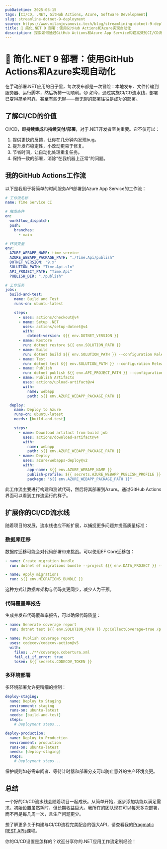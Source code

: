 ```yaml
---
pubDatetime: 2025-03-15
tags: [CI/CD, .NET, GitHub Actions, Azure, Software Development]
slug: streamline-dotnet-9-deployment
source: https://www.milanjovanovic.tech/blog/streamlining-dotnet-9-deployment-with-github-actions-and-azure
title: 🚀 简化.NET 9 部署：使用GitHub Actions和Azure实现自动化
description: 探索如何通过GitHub Actions和Azure App Service构建高效的CI/CD流水线，为.NET 9应用提供快速、可靠的自动化部署。
---
```


# 🚀 简化.NET 9 部署：使用GitHub Actions和Azure实现自动化

在手动部署.NET应用的日子里，每次发布都是一次冒险：本地发布、文件传输到服务器、运行脚本，然后祈祷一切顺利。😅 如今，通过实施CI/CD流水线，部署已变得简单可靠，甚至有些无聊——而无聊的部署往往是成功的部署。

## 了解CI/CD的价值

CI/CD，即**持续集成**和**持续交付/部署**，对于.NET开发者至关重要。它不仅可以：

1. 提供更快的反馈，让你在几分钟内发现bug。
2. 提升发布稳定性，小改动更易于修复。
3. 节省时间，让自动化处理重复任务。
4. 保持一致的部署，消除“在我机器上正常”的问题。

## 我的GitHub Actions工作流

以下是我用于将简单的时间服务API部署到Azure App Service的工作流：

```yaml
# 工作流名称
name: Time Service CI

# 触发条件
on:
  workflow_dispatch:
  push:
    branches:
      - main

# 环境变量
env:
  AZURE_WEBAPP_NAME: time-service
  AZURE_WEBAPP_PACKAGE_PATH: "./Time.Api/publish"
  DOTNET_VERSION: "9.x"
  SOLUTION_PATH: "Time.Api.sln"
  API_PROJECT_PATH: "Time.Api"
  PUBLISH_DIR: "./publish"

# 工作任务
jobs:
  build-and-test:
    name: Build and Test
    runs-on: ubuntu-latest

    steps:
      - uses: actions/checkout@v4
      - name: Setup .NET
        uses: actions/setup-dotnet@v4
        with:
          dotnet-version: ${{ env.DOTNET_VERSION }}
      - name: Restore
        run: dotnet restore ${{ env.SOLUTION_PATH }}
      - name: Build
        run: dotnet build ${{ env.SOLUTION_PATH }} --configuration Release --no-restore
      - name: Test
        run: dotnet test ${{ env.SOLUTION_PATH }} --configuration Release --no-restore --no-build --verbosity normal
      - name: Publish
        run: dotnet publish ${{ env.API_PROJECT_PATH }} --configuration Release --no-restore --no-build --property:PublishDir=${{ env.PUBLISH_DIR }}
      - name: Publish Artifacts
        uses: actions/upload-artifact@v4
        with:
          name: webapp
          path: ${{ env.AZURE_WEBAPP_PACKAGE_PATH }}

  deploy:
    name: Deploy to Azure
    runs-on: ubuntu-latest
    needs: [build-and-test]

    steps:
      - name: Download artifact from build job
        uses: actions/download-artifact@v4
        with:
          name: webapp
          path: ${{ env.AZURE_WEBAPP_PACKAGE_PATH }}
      - name: Deploy
        uses: azure/webapps-deploy@v2
        with:
          app-name: ${{ env.AZURE_WEBAPP_NAME }}
          publish-profile: ${{ secrets.AZURE_WEBAPP_PUBLISH_PROFILE }}
          package: "${{ env.AZURE_WEBAPP_PACKAGE_PATH }}"
```

此工作流主要进行构建和测试代码，然后将其部署到Azure。通过GitHub Actions界面可以看到工作流运行的样子。

## 扩展你的CI/CD流水线

随着项目的发展，流水线也应不断扩展，以捕捉更多问题并提高质量标准：

### 数据库迁移

数据库迁移可能会对代码部署带来挑战。可以使用EF Core迁移包：

```yaml
- name: Create migration bundle
  run: dotnet ef migrations bundle --project ${{ env.DATA_PROJECT }} --output ${{ env.MIGRATIONS_BUNDLE }}

- name: Apply migrations
  run: ${{ env.MIGRATIONS_BUNDLE }}
```

这种方式让数据库架构与代码变更同步，减少人为干预。

### 代码覆盖率报告

生成并发布代码覆盖率报告，可以确保代码质量：

```yaml
- name: Generate coverage report
  run: dotnet test ${{ env.SOLUTION_PATH }} /p:CollectCoverage=true /p:CoverletOutputFormat=cobertura

- name: Publish coverage report
  uses: codecov/codecov-action@v5
  with:
    files: ./**/coverage.cobertura.xml
    fail_ci_if_error: true
    token: ${{ secrets.CODECOV_TOKEN }}
```

### 多环境部署

多环境部署允许更精细的控制：

```yaml
deploy-staging:
  name: Deploy to Staging
  environment: staging
  runs-on: ubuntu-latest
  needs: [build-and-test]
  steps:
    # Deployment steps...

deploy-production:
  name: Deploy to Production
  environment: production
  runs-on: ubuntu-latest
  needs: [deploy-staging]
  steps:
    # Deployment steps...
```

保护规则如必需审阅者、等待计时器和部署分支可以防止意外的生产环境变更。

## 总结

一个好的CI/CD流水线会随着项目一起成长。从简单开始，逐步添加功能以满足需求。初始设置虽然耗时，但长期收益巨大。我所在的团队现在可以每天多次部署，而不再是每几周一次，且生产问题更少。

想了解更多关于构建与CI/CD流程完美配合的强大API，请查看我的[Pragmatic REST APIs](https://www.milanjovanovic.tech/pragmatic-rest-apis)课程。

你的CI/CD设置是怎样的？欢迎分享你的.NET应用工作流定制经验！
